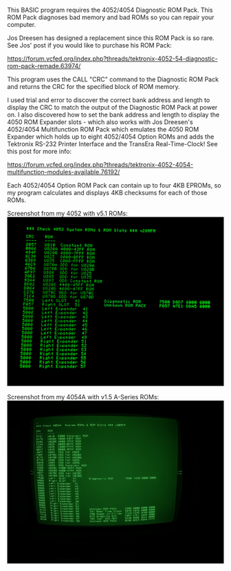 This BASIC program requires the 4052/4054 Diagnostic ROM Pack.
This ROM Pack diagnoses bad memory and bad ROMs so you can repair your computer.

Jos Dreesen has designed a replacement since this ROM Pack is so rare.
See Jos' post if you would like to purchase his ROM Pack:

https://forum.vcfed.org/index.php?threads/tektronix-4052-54-diagnostic-rom-pack-remade.63974/

This program uses the CALL "CRC" command to the Diagnostic ROM Pack and returns the CRC for the specified block of ROM memory.

I used trial and error to discover the correct bank address and length to display the CRC to match the output of the Diagnostic ROM Pack at power on.
I also discovered how to set the bank address and length to display the 4050 ROM Expander slots - which also works with Jos Dreesen's 4052/4054 Multifunction ROM Pack which emulates the 4050 ROM Expander which holds up to eight 4052/4054 Option ROMs and adds the Tektronix RS-232 Printer Interface and the TransEra Real-Time-Clock!  See this post for more info: 

https://forum.vcfed.org/index.php?threads/tektronix-4052-4054-multifunction-modules-available.76192/

Each 4052/4054 Option ROM Pack can contain up to four 4KB EPROMs, so my program calculates and displays 4KB checksums for each of those ROMs.

Screenshot from my 4052 with v5.1 ROMs:
![screenshot](./my-4052_ROM_Checksums.png)

Screenshot from my 4054A with v1.5 A-Series ROMs:
![screenshot](./my-4054A_ROM_Checksums.png)

